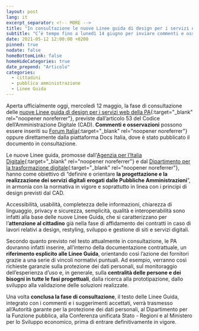 ```yaml
---
layout: post
lang: it
excerpt_separator: <!-- MORE -->
title: "In consultazione le nuove Linee guida di design per i servizi della PA"
subtitle: "C’è tempo fino a lunedì 14 giugno per inviare commenti e osservazioni"
date: 2021-05-12 12:00:00 +0200
pinned: true
nodate: false
homeBottomLink: false
homeHideCategories: true
date_prepend: "Articolo"
categories:
  - cittadini
  - pubblica amministrazione
  - Linee Guida
---
```


<!-- MORE -->
Aperta ufficialmente oggi, mercoledì 12 maggio, la fase di consultazione delle [nuove Linee guida di design per i servizi web della PA](https://docs.italia.it/italia/design/lg-design-servizi-web/it/bozza/index.html){:target="_blank" rel="noopener noreferrer"}, previste dall’articolo 53 del Codice dell’Amministrazione Digitale (CAD). **Commenti e osservazioni** possono essere inseriti su [Forum Italia](https://forum.italia.it/c/documenti-in-consultazione/linee-guida-di-design-per-i-servizi-web-della-pa/81){:target="_blank" rel="noopener noreferrer"} oppure direttamente dalla piattaforma Docs Italia, dove è stato pubblicato il documento in consultazione.

Le nuove Linee guida, promosse dall'[Agenzia per l’Italia Digitale](https://www.agid.gov.it/it){:target="_blank" rel="noopener noreferrer"} e dal [Dipartimento per la trasformazione digitale](https://innovazione.gov.it/dipartimento/){:target="_blank" rel="noopener noreferrer"}, hanno come obiettivo di “definire e orientare **la progettazione e la realizzazione dei servizi digitali erogati dalle Pubbliche Amministrazioni**”, in armonia con la normativa in vigore e soprattutto in linea con i principi di design previsti dal CAD.

Accessibilità, usabilità, completezza delle informazioni, chiarezza di linguaggio, privacy e sicurezza, semplicità, qualità e interoperabilità sono infatti alla base delle nuove Linee Guida, che si caratterizzano per l’**attenzione al cittadino** già nella fase di affidamento dei contratti in caso di lavori relativi a design, restyling, sviluppo e gestione di siti e servizi digitali.

Secondo quanto previsto nel testo attualmente in consultazione, le PA dovranno infatti inserire, all’interno della documentazione contrattuale, un **riferimento esplicito alle Linee Guida**, orientando così l’azione dei fornitori grazie a una serie di vincoli normativi puntuali. Ad esempio, verranno così richieste garanzie sulla protezione dei dati personali, sul monitoraggio dell’esperienza d’uso e, in generale, sulla **centralità delle persone e dei bisogni in tutte le fasi progettuali**, dalla ricerca alla prototipazione, dallo sviluppo alla validazione delle soluzioni realizzate.

Una volta **conclusa la fase di consultazione**, il testo delle Linee Guida, integrato con i commenti e i suggerimenti accettati, verrà trasmesso all’Autorità garante per la protezione dei dati personali, al Dipartimento per la Funzione pubblica, alla Conferenza unificata Stato - Regioni e al Ministero per lo Sviluppo economico, prima di entrare definitivamente in vigore.
